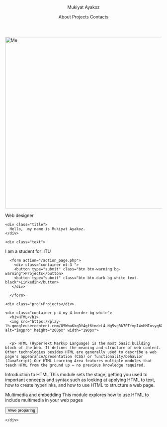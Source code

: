 <!DOCTYPE html>
<html lang="en">
  <head>
    <meta charset="utf-8">
    <title>about me</title>
    <link rel="stylesheet" href="style.css">
    <link href="https://cdn.jsdelivr.net/npm/bootstrap@5.1.3/dist/css/bootstrap.min.css" rel="stylesheet" integrity="sha384-1BmE4kWBq78iYhFldvKuhfTAU6auU8tT94WrHftjDbrCEXSU1oBoqyl2QvZ6jIW3" crossorigin="anonymous">

  </head>
  <body>

  <header>
    <p class="header">Mukiyat Ayakoz</p>
    <nav class="navg">
      <div class="about">About Projects Contacts</div>
    </nav>
  </header>

  <div class="img">
    <img src="https://sun9-63.userapi.com/impg/1kVwBj7pcM8vzQHiB0qr5wrRtZ_VWn47LWDFrA/uOKgj8_fAHE.jpg?size=1080x1017&quality=95&sign=da2eb7e7ff721b28bc0d68ebcf1e66c3&type=album" alt="Me" width="640px" height="550px">
  </div>

<div class="intro">
  <section class="content">
    <p class="designer">Web designer</p>

    <div class="title">
      Hello,  my name is Mukiyat Ayakoz.
    </div>

    <div class="text">
   <p>I am a student for IITU </p>
   </div>

      <form action="/action_page.php">
        <div class="container mt-3 ">
        <button type="submit" class="btn btn-warning bg-warning">Projects</button>
        <button type="submit" class="btn btn-dark bg-white text-black">Linkedin</button>
       </div>

      </form>
  </section>
</div>

<div class="projects">

  <section class="proj">

    <div class="pro">Projects</div>

    <div class="container p-4 my-4 border bg-white">
      <h1>HTML</h1>
      <img src="https://play-lh.googleusercontent.com/85WnuKkqDY4gf6tndeL4_Ng5vgRk7PTfmpI4vHMIosyq6XQ7ZGDXNtYG2s0b09kJMw" alt="imgpro" height="200px" width="190px">


      <p> HTML (HyperText Markup Language) is the most basic building block of the Web. It defines the meaning and structure of web content. Other technologies besides HTML are generally used to describe a web page's appearance/presentation (CSS) or functionality/behavior (JavaScript).Our HTML Learning Area features multiple modules that teach HTML from the ground up — no previous knowledge required.

Introduction to HTML
This module sets the stage, getting you used to important concepts and syntax such as looking at applying HTML to text, how to create hyperlinks, and how to use HTML to structure a web page.

Multimedia and embedding
This module explores how to use HTML to include multimedia in your web pages</p>
<form action="/action_page.php">
  <div class="container mt-3 ">
  <button type="submit" class="btn btn-dark bg-white text-black">Viwe proparing</button>

 </div>



    </div>

  </section>



</div>



  </body>
</html>
